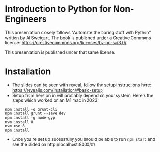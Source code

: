 # Introduction to Python for Non-Engineers
This presentation closely follows "Automate the boring stuff with Python" written by Al Sweigart.
The book is published under a Creative Commons license: https://creativecommons.org/licenses/by-nc-sa/3.0/

This presentation is published under that same license.

# Installation

- The slides can be seen with reveal, follow the setup instructions here: https://revealjs.com/installation/#basic-setup
- Setup from here on in will probably depend on your system. Here's the steps which worked on an M1 mac in 2023:
```
npm install -g grunt-cli
npm install grunt --save-dev
npm install -g node-gyp
nvm install 8
nvm use 8
npm install
```
- Once you're set up sucessfully you should be able to run `npm start` and see the slided on http://localhost:8000/#/

